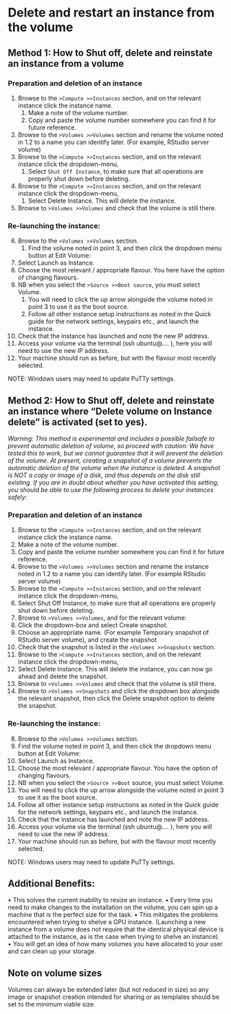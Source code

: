 # Delete and restart an instance from the volume

## Method 1: How to Shut off, delete and reinstate an instance from a volume

### Preparation and deletion of an instance
1.	Browse to the `>Compute >>Instances` section, and on the relevant instance click the instance name.
	1.	Make a note of the volume number.
	2.	Copy and paste the volume number somewhere you can find it for future reference.
2.	Browse to the `>Volumes >>Volumes` section and rename the volume noted in 1.2 to a name you can identify later. (For example, RStudio server volume)
3.	Browse to the `>Compute >>Instances` section, and on the relevant instance click the dropdown-menu,
	1.	Select `Shut Off Instance`, to make sure that all operations are properly shut down before deleting.
4.	Browse to the `>Compute >>Instances` section, and on the relevant instance click the dropdown-menu,
	1.	Select Delete Instance. This will delete the instance.
5.	Browse to `>Volumes >>Volumes` and check that the volume is still there.


### Re-launching the instance:
6.	Browse to the `>Volumes >>Volumes` section.
	1.	Find the volume noted in point 3, and then click the dropdown menu button at Edit Volume:
7.	Select Launch as Instance.
8.	Choose the most relevant / appropriate flavour. You here have the option of changing flavours.
9.	NB when you select the `>Source >>Boot source`, you must select Volume. 
	1.	You will need to click the up arrow alongside the volume noted in point 3 to use it as the boot source.
	2.	Follow all other instance setup instructions as noted in the Quick guide for the network settings, keypairs etc., and launch the instance.
10.	Check that the instance has launched and note the new IP address.
11.	Access your volume via the terminal (ssh ubuntu@…. ), here you will need to use the new IP address.
12.	Your machine should run as before, but with the flavour most recently selected.

NOTE: Windows users may need to update PuTTy settings.



## Method 2: How to Shut off, delete and reinstate an instance where “Delete volume on Instance delete” is activated (set to yes).

*Warning: This method is experimental and includes a possible failsafe to prevent automatic deletion of volume, so proceed with caution: We have tested this to work, but we cannot guarantee that it will prevent the deletion of the volume.
At present, creating a snapshot of a volume prevents the automatic deletion of the volume when the instance is deleted. A snapshot is NOT a copy or image of a disk, and thus depends on the disk still existing. If you are in doubt about whether you have activated this setting, you should be able to use the following process to delete your instances safely:*

### Preparation and deletion of an instance
1.	Browse to the `>Compute >>Instances` section, and on the relevant instance click the instance name.
1.	Make a note of the volume number.
2.	Copy and paste the volume number somewhere you can find it for future reference.
2.	Browse to the `>Volumes >>Volumes` section and rename the instance noted in 1.2 to a name you can identify later. (For example RStudio server volume)
3.	Browse to the `>Compute >>Instances` section, and on the relevant instance click the dropdown-menu,
1.	Select Shut Off Instance, to make sure that all operations are properly shut down before deleting.
4.	Browse to `>Volumes >>Volumes`, and for the relevant volume:
1.	Click the dropdown-box and select Create snapshot.
2.	Choose an appropriate name. (For example Temporary snapshot of RStudio server volume), and create the snapshot
3.	Check that the snapshot is listed in the `>Volumes >>Snapshots` section.
5.	Browse to the `>Compute >>Instances` section, and on the relevant instance click the dropdown-menu,
1.	Select Delete Instance. This will delete the instance, you can now go ahead and delete the snapshot.
6.	Browse to `>Volumes >>Volumes` and check that the volume is still there.
7.	Browse to `>Volumes >>Snapshots` and click the dropdown box alongside the relevant snapshot, then click the Delete snapshot option to delete the snapshot.

### Re-launching the instance:
8.	Browse to the `>Volumes >>Volumes` section.
1.	Find the volume noted in point 3, and then click the dropdown menu button at Edit Volume:
9.	Select Launch as Instance.
10.	Choose the most relevant / appropriate flavour. You have the option of changing flavours.
11.	NB when you select the `>Source >>Boot` source, you must select Volume. 
1.	You will need to click the up arrow alongside the volume noted in point 3 to use it as the boot source.
2.	Follow all other instance setup instructions as noted in the Quick guide for the network settings, keypairs etc., and launch the instance.
12.	Check that the instance has launched and note the new IP address.
13.	Access your volume via the terminal (ssh ubuntu@…. ), here you will need to use the new IP address.
14.	Your machine should run as before, but with the flavour most recently selected.

NOTE: Windows users may need to update PuTTy settings.

## Additional Benefits:
•	This solves the current inability to resize an instance.
•	Every time you need to make changes to the installation on the volume, you can spin up a machine that is the perfect size for the task.
•	This mitigates the problems encountered when trying to shelve a GPU instance. (Launching a new instance from a volume does not require that the identical physical device is attached to the instance, as is the case when trying to shelve an instance).
•	You will get an idea of how many volumes you have allocated to your user and can clean up your storage.

## Note on volume sizes
Volumes can always be extended later (but not reduced in size) so any image or snapshot creation intended for sharing or as templates should be set to the minimum viable size.

